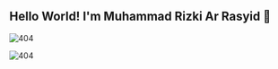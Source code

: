 ## Hello World! I'm Muhammad Rizki Ar Rasyid 👋

![404](img/download.avif)

<!--
**C1C4D40/C1C4D40** is a ✨ _special_ ✨ repository because its `README.md` (this file) appears on your GitHub profile.

Here are some ideas to get you started:

- 🔭 I’m currently working on ...
- 🌱 I’m currently learning ...
- 👯 I’m looking to collaborate on ...
- 🤔 I’m looking for help with ...
- 💬 Ask me about ...
- 📫 How to reach me: ...
- 😄 Pronouns: ...
- ⚡ Fun fact: ...
-->

![404](https://media1.giphy.com/media/v1.Y2lkPTc5MGI3NjExa21hZmthZjN2OWs2ZWphcm8xNXplc215YjZjdjFxa2ZoenYxMmhjNSZlcD12MV9pbnRlcm5hbF9naWZfYnlfaWQmY3Q9Zw/YQitE4YNQNahy/giphy.gif)

